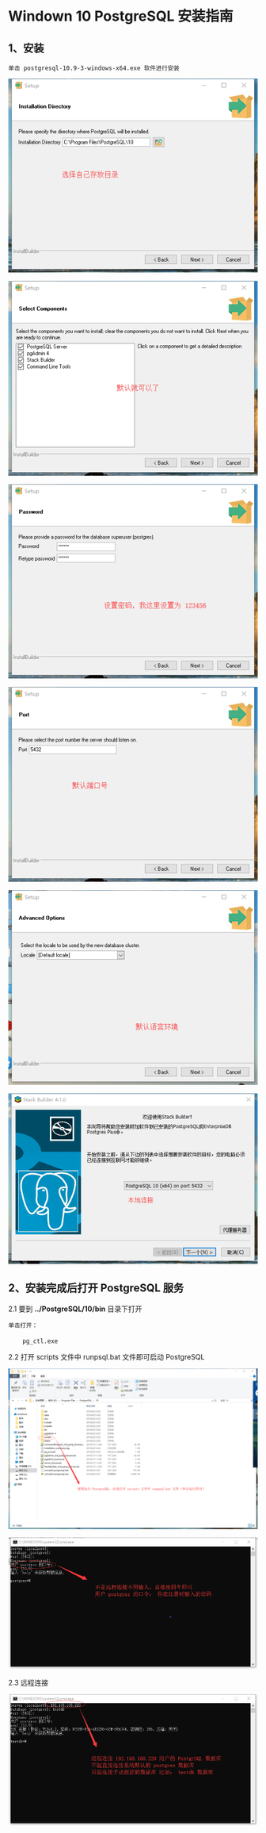 # Windown 10  PostgreSQL 安装指南

## 1、安装

	单击 postgresql-10.9-3-windows-x64.exe 软件进行安装

![图片](../psql/2.png)


![图片](../psql/3.png)


![图片](../psql/4.png)


![图片](../psql/5.png)


![图片](../psql/6.png)


![图片](../psql/7.png)


## 2、安装完成后打开 PostgreSQL 服务 


 2.1 要到 **../PostgreSQL/10/bin** 目录下打开

	单击打开：

		pg_ctl.exe

 2.2 打开 scripts 文件中 runpsql.bat 文件即可启动 PostgreSQL


![图片](../psql/8.png)


![图片](../psql/9.png)


 2.3 远程连接


![图片](../psql/10.png)
